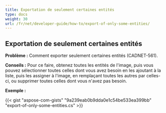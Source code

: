 ```yaml
---
title: Exportation de seulement certaines entités
type: docs
weight: 30
url: /fr/net/developer-guide/how-to/export-of-only-some-entities/
---
```


## **Exportation de seulement certaines entités**

**Problème :** Comment exporter seulement certaines entités (CADNET-561).

**Conseils :** Pour ce faire, obtenez toutes les entités de l'image, puis vous pouvez sélectionner toutes celles dont vous avez besoin en les ajoutant à la liste, puis les assigner à l'image, en remplaçant toutes les autres par celles-ci, ou supprimer toutes celles dont vous n'avez pas besoin.

**Exemple :**

{{< gist "aspose-com-gists" "9a239eab0b9dda0e1c54be533ea399bb" "export-of-only-some-entities.cs" >}}
